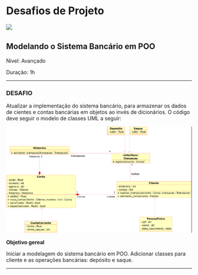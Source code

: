 # **Desafios de Projeto**

<img src="https://hermes.dio.me/lab_projects/badges/da04afdf-4972-4f48-aec5-b54f527d98cd.png" width="200">

## **Modelando o Sistema Bancário em POO**

Nivel: Avançado

Duração: 1h

----
### **DESAFIO**

Atualizar a implementação do sistema bancário, para armazenar os dados de cientes e contas bancárias em objetos ao invés de dicionários. O código deve seguir o modelo de classes UML a seguir:

![UML](UML.png)

**Objetivo gereal**

Iniciar a modelagem do sistema bancário em POO. Adicionar classes para cliente e as operações bancárias: depósito e saque.

---